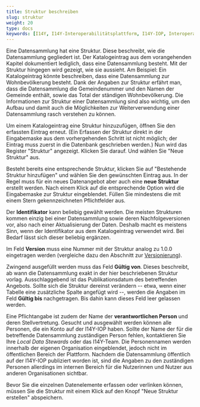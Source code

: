 ```yaml
---
title: Struktur beschreiben
slug: struktur
weight: 20
type: docs
keywords: [I14Y, I14Y-Interoperabilitätsplattform, I14Y-IOP, Interoperabilität, Datensammlung, Dataset, Erfassen, Erfassung, Inventar, Katalog, Struktur]
---
```


Eine Datensammlung hat eine Struktur. Diese beschreibt, wie die Datensammlung gegliedert ist. Der Katalogeintrag aus dem vorangehenden Kapitel dokumentiert lediglich, dass eine Datensammlung besteht. Mit der Struktur hingegen wird gezeigt, wie sie aussieht. Am Beispiel: Ein Katalogeintrag könnte beschreiben, dass eine Datensammlung zur Wohnbevölkerung besteht. Dank der Angaben zur Struktur erfährt man, dass die Datensammlung die Gemeindenummer und den Namen der Gemeinde enthält, sowie das Total der ständigen Wohnbevölkerung. Die Informationen zur Struktur einer Datensammlung sind also wichtig, um den Aufbau und damit auch die Möglichkeiten zur Weiterverwendung einer Datensammlung rasch verstehen zu können. 

Um einem Katalogeintrag eine Struktur hinzuzufügen, öffnen Sie den erfassten Eintrag erneut. (Ein Erfassen der Struktur direkt in der Eingabemaske aus dem vorhergehenden Schritt ist nicht möglich; der Eintrag muss zuerst in die Datenbank geschrieben werden.) Nun wird das Register "Struktur" angezeigt. Klicken Sie darauf. Und wählen Sie "Neue Struktur" aus.  

Besteht bereits eine entsprechende Struktur, klicken Sie auf "Bestehende Struktur hinzufügen" und wählen Sie den gewünschten Eintrag aus. In der Regel muss für ein neues Datenangebot aber auch eine __neue Struktur__ erstellt werden. Nach einem Klick auf die entsprechende Option wird die Eingabemaske zur Struktur eingeblendet. Füllen Sie mindestens die mit einem Stern gekennzeichneten Pflichtfelder aus. 

Der __Identifikator__ kann beliebig gewählt werden. Die meisten Strukturen kommen einzig bei einer Datensammlung sowie deren Nachfolgeversionen vor, also nach einer Aktualisierung der Daten. Deshalb macht es meistens Sinn, wenn der Identifikator aus dem Katalogeintrag verwendet wird. Bei Bedarf lässt sich dieser beliebig ergänzen. 

Im Feld __Version__ muss eine Nummer mit der Struktur analog zu 1.0.0 eingetragen werden (vergleiche dazu den Abschnitt zur [Versionierung](/handbook/de/4_publikation/1_katalog/6_datenpflege/versionierung)). 

Zwingend ausgefüllt werden muss das Feld __Gültig von__. Dieses beschreibt, ab wann die Datensammlung exakt in der hier beschriebenen Struktur vorlag. Ausschlaggebend ist das Publikationsdatum des betreffenden Angebots. Sollte sich die Struktur dereinst verändern -- etwa, wenn einer Tabelle eine zusätzliche Spalte angefügt wird --, werden die Angaben im Feld __Gültig bis__ nachgetragen. Bis dahin kann dieses Feld leer gelassen werden. 

Eine Pflichtangabe ist zudem der Name der __verantwortlichen Person__ und deren Stellvertretung. Gesucht und ausgewählt werden können alle Personen, die ein Konto auf der I14Y-IOP haben. Sollte der Name der für die betreffende Datensammlung zuständigen Person fehlen, kontaktieren Sie Ihre _Local Data Stewards_ oder das I14Y-Team. Die Personennamen werden innerhalb der eigenen Organisation eingeblendet, jedoch nicht im öffentlichen Bereich der Plattform. Nachdem die Datensammlung öffentlich auf der I14Y-IOP publiziert worden ist, sind die Angaben zu den zuständigen Personen allerdings im internen Bereich für die Nutzerinnen und Nutzer aus anderen Organisationen sichtbar. 

Bevor Sie die einzelnen Datenelemente erfassen oder verlinken können, müssen Sie die Struktur mit einem Klick auf den Knopf "Neue Struktur erstellen" abspeichern. 